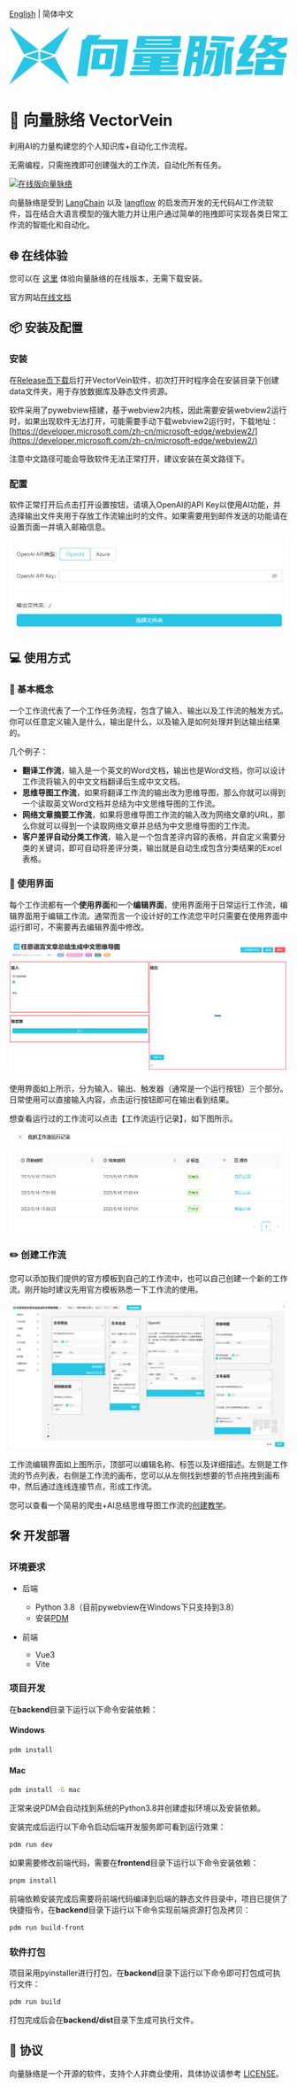 [English](README_en.md) | 简体中文

[![向量脉络](resources/images/vector-vein-with-text-primary-zh.svg)](https://vectorvein.com)

# 🔀 向量脉络 VectorVein

利用AI的力量构建您的个人知识库+自动化工作流程。

无需编程，只需拖拽即可创建强大的工作流，自动化所有任务。

[![在线版向量脉络](resources/images/demo-zh.gif)](https://github.com/AndersonBY/vector-vein)

向量脉络是受到 [LangChain](https://github.com/hwchase17/langchain) 以及 [langflow](https://github.com/logspace-ai/langflow) 的启发而开发的无代码AI工作流软件，旨在结合大语言模型的强大能力并让用户通过简单的拖拽即可实现各类日常工作流的智能化和自动化。

## 🌐 在线体验

您可以在 [这里](https://vectorvein.com) 体验向量脉络的在线版本，无需下载安装。

官方网站[在线文档](https://vectorvein.com/help/docs/introduction)

## 📦 安装及配置

### 安装

在[Release页下载](https://github.com/AndersonBY/vector-vein/releases/)后打开VectorVein软件，初次打开时程序会在安装目录下创建data文件夹，用于存放数据库及静态文件资源。

软件采用了pywebview搭建，基于webview2内核，因此需要安装webview2运行时，如果出现软件无法打开，可能需要手动下载webview2运行时，下载地址：[https://developer.microsoft.com/zh-cn/microsoft-edge/webview2/](https://developer.microsoft.com/zh-cn/microsoft-edge/webview2/)

注意中文路径可能会导致软件无法正常打开，建议安装在英文路径下。

### 配置

软件正常打开后点击打开设置按钮，请填入OpenAI的API Key以使用AI功能，并选择输出文件夹用于存放工作流输出时的文件。如果需要用到邮件发送的功能请在设置页面一并填入邮箱信息。

![设置](resources/images/settings1-zh.jpg)

## 💻 使用方式

### 📖 基本概念

一个工作流代表了一个工作任务流程，包含了输入、输出以及工作流的触发方式。你可以任意定义输入是什么，输出是什么，以及输入是如何处理并到达输出结果的。

几个例子：

- **翻译工作流**，输入是一个英文的Word文档，输出也是Word文档，你可以设计工作流将输入的中文文档翻译后生成中文文档。
- **思维导图工作流**，如果将翻译工作流的输出改为思维导图，那么你就可以得到一个读取英文Word文档并总结为中文思维导图的工作流。
- **网络文章摘要工作流**，如果将思维导图工作流的输入改为网络文章的URL，那么你就可以得到一个读取网络文章并总结为中文思维导图的工作流。
- **客户差评自动分类工作流**，输入是一个包含差评内容的表格，并自定义需要分类的关键词，即可自动将差评分类，输出就是自动生成包含分类结果的Excel表格。

### 🔎 使用界面

每个工作流都有一个**使用界面**和一个**编辑界面**，使用界面用于日常运行工作流，编辑界面用于编辑工作流。通常而言一个设计好的工作流您平时只需要在使用界面中运行即可，不需要再去编辑界面中修改。

![使用界面](resources/images/user-interface1-zh.jpg)

使用界面如上所示，分为输入、输出、触发器（通常是一个运行按钮）三个部分。日常使用可以直接输入内容，点击运行按钮即可在输出看到结果。

想查看运行过的工作流可以点击【工作流运行记录】，如下图所示。

![工作流运行记录](resources/images/workflow-record-zh.jpg)

### ✏️ 创建工作流

您可以添加我们提供的官方模板到自己的工作流中，也可以自己创建一个新的工作流。刚开始时建议先用官方模板熟悉一下工作流的使用。

![工作流编辑界面](resources/images/editor-zh.jpg)

工作流编辑界面如上图所示，顶部可以编辑名称、标签以及详细描述。左侧是工作流的节点列表，右侧是工作流的画布，您可以从左侧找到想要的节点拖拽到画布中，然后通过连线连接节点，形成工作流。

您可以查看一个简易的爬虫+AI总结思维导图工作流的[创建教学](TUTORIAL.md)。

## 🛠️ 开发部署

### 环境要求

- 后端
  - Python 3.8（目前pywebview在Windows下只支持到3.8）
  - 安装[PDM](https://pdm.fming.dev/latest/#installation)

- 前端
  - Vue3
  - Vite

### 项目开发

在**backend**目录下运行以下命令安装依赖：

#### Windows
```bash
pdm install
```

#### Mac
```bash
pdm install -G mac
```

正常来说PDM会自动找到系统的Python3.8并创建虚拟环境以及安装依赖。

安装完成后运行以下命令启动后端开发服务即可看到运行效果：

```bash
pdm run dev
```

如果需要修改前端代码，需要在**frontend**目录下运行以下命令安装依赖：

```bash
pnpm install
```

前端依赖安装完成后需要将前端代码编译到后端的静态文件目录中，项目已提供了快捷指令，在**backend**目录下运行以下命令实现前端资源打包及拷贝：

```bash
pdm run build-front
```

### 软件打包

项目采用pyinstaller进行打包，在**backend**目录下运行以下命令即可打包成可执行文件：

```bash
pdm run build
```

打包完成后会在**backend/dist**目录下生成可执行文件。

## 📄 协议

向量脉络是一个开源的软件，支持个人非商业使用，具体协议请参考 [LICENSE](LICENSE.md)。